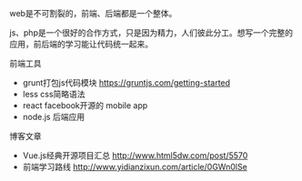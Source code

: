 web是不可割裂的，前端、后端都是一个整体。

js、php是一个很好的合作方式，只是因为精力，人们彼此分工。想写一个完整的应用，前后端的学习能让代码统一起来。

前端工具
- grunt打包js代码模块 https://gruntjs.com/getting-started
- less css简略语法 
- react facebook开源的 mobile app
- node.js 后端应用


博客文章
- Vue.js经典开源项目汇总 http://www.html5dw.com/post/5570
- 前端学习路线 http://www.yidianzixun.com/article/0GWn0lSe